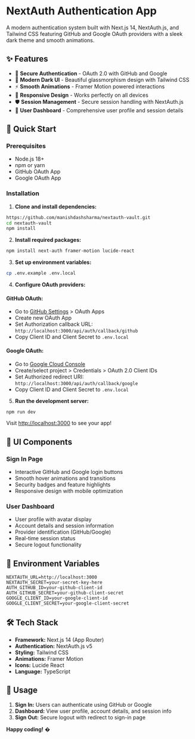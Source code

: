 # NextAuth Authentication App

A modern authentication system built with Next.js 14, NextAuth.js, and Tailwind CSS featuring GitHub and Google OAuth providers with a sleek dark theme and smooth animations.

## ✨ Features

- 🔐 **Secure Authentication** - OAuth 2.0 with GitHub and Google
- 🎨 **Modern Dark UI** - Beautiful glassmorphism design with Tailwind CSS
- ⚡ **Smooth Animations** - Framer Motion powered interactions
- 📱 **Responsive Design** - Works perfectly on all devices
- 🛡️ **Session Management** - Secure session handling with NextAuth.js
- 🎯 **User Dashboard** - Comprehensive user profile and session details

## 🚀 Quick Start

### Prerequisites

- Node.js 18+ 
- npm or yarn
- GitHub OAuth App
- Google OAuth App

### Installation

1. **Clone and install dependencies:**
```bash
https://github.com/manishdashsharma/nextauth-vault.git
cd nextauth-vault
npm install
```

2. **Install required packages:**
```bash
npm install next-auth framer-motion lucide-react
```

3. **Set up environment variables:**
```bash
cp .env.example .env.local
```

4. **Configure OAuth providers:**

#### GitHub OAuth:
- Go to [GitHub Settings](https://github.com/settings/developers) > OAuth Apps
- Create new OAuth App
- Set Authorization callback URL: `http://localhost:3000/api/auth/callback/github`
- Copy Client ID and Client Secret to `.env.local`

#### Google OAuth:
- Go to [Google Cloud Console](https://console.cloud.google.com/)
- Create/select project > Credentials > OAuth 2.0 Client IDs
- Set Authorized redirect URI: `http://localhost:3000/api/auth/callback/google`
- Copy Client ID and Client Secret to `.env.local`

5. **Run the development server:**
```bash
npm run dev
```

Visit [http://localhost:3000](http://localhost:3000) to see your app!

## 🎨 UI Components

### Sign In Page
- Interactive GitHub and Google login buttons
- Smooth hover animations and transitions
- Security badges and feature highlights
- Responsive design with mobile optimization

### User Dashboard
- User profile with avatar display
- Account details and session information
- Provider identification (GitHub/Google)
- Real-time session status
- Secure logout functionality

## 🔧 Environment Variables

```env
NEXTAUTH_URL=http://localhost:3000
NEXTAUTH_SECRET=your-secret-key-here
AUTH_GITHUB_ID=your-github-client-id
AUTH_GITHUB_SECRET=your-github-client-secret
GOOGLE_CLIENT_ID=your-google-client-id
GOOGLE_CLIENT_SECRET=your-google-client-secret
```

## 🛠️ Tech Stack

- **Framework:** Next.js 14 (App Router)
- **Authentication:** NextAuth.js v5
- **Styling:** Tailwind CSS
- **Animations:** Framer Motion
- **Icons:** Lucide React
- **Language:** TypeScript

## 📝 Usage

1. **Sign In:** Users can authenticate using GitHub or Google
2. **Dashboard:** View user profile, account details, and session info
3. **Sign Out:** Secure logout with redirect to sign-in page


**Happy coding!** �